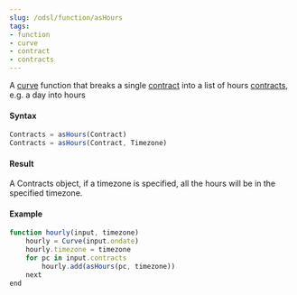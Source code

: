 ```yaml
---
slug: /odsl/function/asHours
tags:
- function
- curve
- contract
- contracts
---
```

A [curve](/docs/odsl/variable/curve) function that breaks a single [contract](/docs/odsl/variable/contract) into a list of hours [contracts](/docs/odsl/variable/contracts), e.g. a day into hours

#### Syntax
```js
Contracts = asHours(Contract)
Contracts = asHours(Contract, Timezone)
```
#### Result

A Contracts object, if a timezone is specified, all the hours will be in the specified timezone.

#### Example
```js
function hourly(input, timezone)
    hourly = Curve(input.ondate)
    hourly.timezone = timezone
    for pc in input.contracts
        hourly.add(asHours(pc, timezone))
    next
end
```

